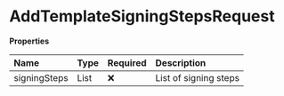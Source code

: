 # AddTemplateSigningStepsRequest

**Properties**

| Name         | Type                      | Required | Description           |
| :----------- | :------------------------ | :------- | :-------------------- |
| signingSteps | List<TemplateSigningStep> | ❌       | List of signing steps |
